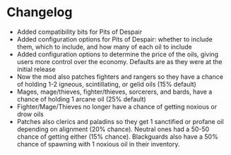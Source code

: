 # Changelog

- Added compatibility bits for Pits of Despair
- Added configuration options for Pits of Despair: whether to include them, which to include, and how many of each oil to include
- Added configuration options to determine the price of the oils, giving users more control over the economy. Defaults are as they were at the initial release
- Now the mod also patches fighters and rangers so they have a chance of holding 1-2 igneous, scintillating, or gelid oils (15% default)
- Mages, mage/thieves, fighter/thieves, sorcerers, and bards, have a chance of holding 1 arcane oil (25% default)
- Fighter/Mage/Thieves no longer have a chance of getting noxious or drow oils
- Patches also clerics and paladins so they get 1 sanctified or profane oil depending on alignment (20% chance). Neutral ones had a 50-50 chance of getting either (15% chance). Blackguards also have a 50% chance of spawning with 1 noxious oil in their inventory.
